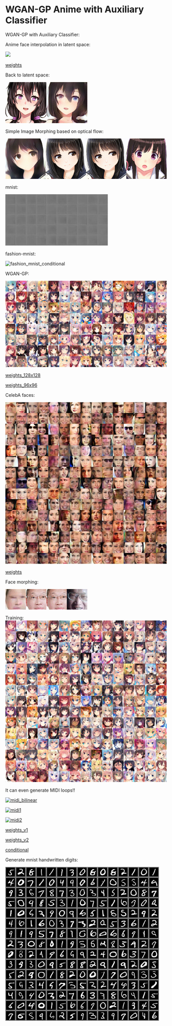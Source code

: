 # WGAN-GP Anime with Auxiliary Classifier

WGAN-GP with Auxiliary Classifier:

Anime face interpolation in latent space:

[![](assets/wgan-ac.gif)](https://www.youtube.com/watch?v=b_2aBGB1P9o)

[weights](https://github.com/peter0749/WGAN-GP-Anime-with-Auxiliary-Classifier/releases/download/0.3.0/acwgan_anime_128x128.zip)

Back to latent space:

![](assets/back_to_z.gif)

Simple Image Morphing based on optical flow:

[![](assets/morphing.gif)](https://www.youtube.com/watch?v=0TgLGvA4LUM)

mnist:

![mnist_conditional](assets/mnist_conditional.gif)

fashion-mnist:

![fashion_mnist_conditional](assets/fashion-mnist.gif)

WGAN-GP:

[![interpolation](assets/t_00.jpg)](https://youtu.be/Z3mCvaWJd6Y)

[weights_128x128](https://github.com/peter0749/WGAN-GP-Anime-with-Auxiliary-Classifier/releases/download/0.3.0/anime_128x128.7z)

[weights_96x96](https://github.com/peter0749/WGAN-GP-Anime-with-Auxiliary-Classifier/releases/download/0.3.0/anime_96x96.7z)

CelebA faces:

![](assets/celeba_64x64.jpg)

[weights](https://github.com/peter0749/WGAN-GP-Anime-with-Auxiliary-Classifier/releases/download/0.3.0/CelebA_WGAN-GP.zip)

Face morphing:

[![](assets/face_morphing.gif)](https://www.youtube.com/watch?v=A8JOjdcKi78)

Training:
[![training](assets/ite_141500.jpg)](https://youtu.be/5WlgixPlwDA)

It can even generate MIDI loops!!

[![midi_bilinear](https://img.youtube.com/vi/9hzGmvnQODI/0.jpg)](https://www.youtube.com/watch?v=9hzGmvnQODI)

[![midi1](https://img.youtube.com/vi/xpnn-WtN4zM/0.jpg)](https://www.youtube.com/watch?v=xpnn-WtN4zM)

[![midi2](https://img.youtube.com/vi/AX2lXaEue0Y/0.jpg)](https://www.youtube.com/watch?v=AX2lXaEue0Y)

[weights_v1](https://github.com/peter0749/WGAN-GP-Anime-with-Auxiliary-Classifier/releases/download/0.3.0/midi_loop_generator.7z)

[weights_v2](https://github.com/peter0749/WGAN-GP-Anime-with-Auxiliary-Classifier/releases/download/0.3.0/midi_loop_generator_ver2.h5.zip)

[conditional](https://github.com/peter0749/WGAN-GP-Anime-with-Auxiliary-Classifier/releases/download/0.3.0/conditional_midi_loop.zip)

Generate mnist handwritten digits:

![mnist_demo](assets/mnist.jpg)
